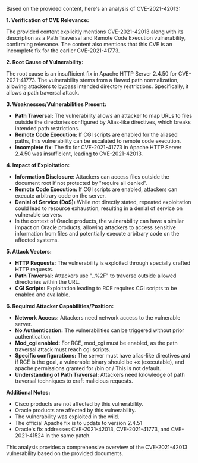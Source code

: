 Based on the provided content, here's an analysis of CVE-2021-42013:

**1. Verification of CVE Relevance:**

The provided content explicitly mentions CVE-2021-42013 along with its description as a Path Traversal and Remote Code Execution vulnerability, confirming relevance. The content also mentions that this CVE is an incomplete fix for the earlier CVE-2021-41773.

**2. Root Cause of Vulnerability:**

The root cause is an insufficient fix in Apache HTTP Server 2.4.50 for CVE-2021-41773. The vulnerability stems from a flawed path normalization, allowing attackers to bypass intended directory restrictions. Specifically, it allows a path traversal attack.

**3. Weaknesses/Vulnerabilities Present:**

-   **Path Traversal:**  The vulnerability allows an attacker to map URLs to files outside the directories configured by Alias-like directives, which breaks intended path restrictions.
-   **Remote Code Execution:** If CGI scripts are enabled for the aliased paths, this vulnerability can be escalated to remote code execution.
- **Incomplete fix**: The fix for CVE-2021-41773 in Apache HTTP Server 2.4.50 was insufficient, leading to CVE-2021-42013.

**4. Impact of Exploitation:**

-   **Information Disclosure:** Attackers can access files outside the document root if not protected by "require all denied".
-    **Remote Code Execution:** If CGI scripts are enabled, attackers can execute arbitrary code on the server.
-   **Denial of Service (DoS):**  While not directly stated, repeated exploitation could lead to resource exhaustion, resulting in a denial of service on vulnerable servers.
- In the context of Oracle products, the vulnerability can have a similar impact on Oracle products, allowing attackers to access sensitive information from files and potentially execute arbitrary code on the affected systems.

**5. Attack Vectors:**

-   **HTTP Requests:** The vulnerability is exploited through specially crafted HTTP requests.
-   **Path Traversal:**  Attackers use "..%2F" to traverse outside allowed directories within the URL.
-   **CGI Scripts:** Exploitation leading to RCE requires CGI scripts to be enabled and available.

**6. Required Attacker Capabilities/Position:**

-   **Network Access:** Attackers need network access to the vulnerable server.
-   **No Authentication:** The vulnerabilities can be triggered without prior authentication.
-   **Mod\_cgi enabled:** For RCE, mod\_cgi must be enabled, as the path traversal attack must reach cgi scripts.
-  **Specific configurations:** The server must have alias-like directives and if RCE is the goal, a vulnerable binary should be +x (executable), and apache permissions granted for /bin or /  This is not default. 
-   **Understanding of Path Traversal:**  Attackers need knowledge of path traversal techniques to craft malicious requests.

**Additional Notes:**

*   Cisco products are not affected by this vulnerability.
*   Oracle products are affected by this vulnerability.
*   The vulnerability was exploited in the wild.
*   The official Apache fix is to update to version 2.4.51
*   Oracle's fix addresses CVE-2021-42013, CVE-2021-41773, and CVE-2021-41524 in the same patch.

This analysis provides a comprehensive overview of the CVE-2021-42013 vulnerability based on the provided documents.